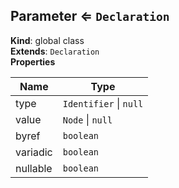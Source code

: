 <a name="Parameter"></a>

## Parameter ⇐ <code>Declaration</code>
**Kind**: global class  
**Extends**: <code>Declaration</code>  
**Properties**

| Name | Type |
| --- | --- |
| type | <code>Identifier</code> \| <code>null</code> | 
| value | <code>Node</code> \| <code>null</code> | 
| byref | <code>boolean</code> | 
| variadic | <code>boolean</code> | 
| nullable | <code>boolean</code> | 

